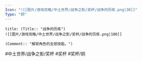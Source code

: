 ```yaml
---
Icon: "![[图片/游戏攻略/中土世界/战争之影/奖杯/战争的历练.png|30]]"
Type: "铜"
---
```

```ad-common-bronze-trophy
title: (Title:: "战争的历练")
![[图片/游戏攻略/中土世界/战争之影/奖杯/战争的历练.png|100]]

(Comment:: "解锁角色的全部技能。")
```

#中土世界/战争之影/奖杯 #奖杯 #奖杯/铜
